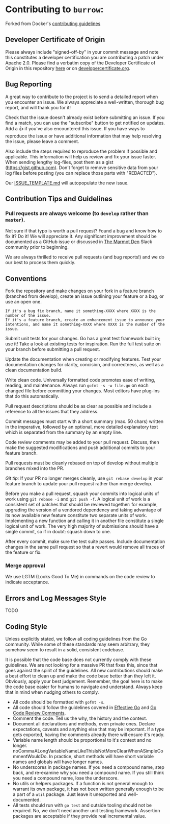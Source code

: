 # Contributing to `burrow`:
Forked from Docker's [contributing guidelines](https://github.com/docker/docker/blob/master/CONTRIBUTING.md)

## Developer Certificate of Origin

Please always include "signed-off-by" in your commit message and note this constitutes a developer certification you are contributing a patch under Apache 2.0.  Please find a verbatim copy of the Developer Certificate of Origin in this repository [here](.github/DEVELOPER_CERTIFICATE_OF_ORIGIN.md) or on [developercertificate.org](https://developercertificate.org/).

## Bug Reporting

A great way to contribute to the project is to send a detailed report when you encounter an issue. We always appreciate a well-written, thorough bug report, and will thank you for it!

Check that the issue doesn't already exist before submitting an issue. If you find a match, you can use the "subscribe" button to get notified on updates. Add a :+1: if you've also encountered this issue. If you have ways to reproduce the issue or have additional information that may help resolving the issue, please leave a comment.

Also include the steps required to reproduce the problem if possible and applicable. This information will help us review and fix your issue faster. When sending lengthy log-files, post them as a gist (https://gist.github.com). Don't forget to remove sensitive data from your log files before posting (you can replace those parts with "REDACTED").

Our [ISSUE_TEMPLATE.md](ISSUE_TEMPLATE.md) will autopopulate the new issue.

## Contribution Tips and Guidelines

### Pull requests are always welcome (to `develop` rather than `master`).

Not sure if that typo is worth a pull request? Found a bug and know how to fix it? Do it! We will appreciate it. Any significant improvement should be documented as a GitHub issue or discussed in [The Marmot Den](https://slack.monax.io) Slack community prior to beginning.

We are always thrilled to receive pull requests (and bug reports!) and we do our best to process them quickly. 

## Conventions

Fork the repository and make changes on your fork in a feature branch (branched from develop), create an issue outlining your feature or a bug, or use an open one.

    If it's a bug fix branch, name it something-XXXX where XXXX is the number of the issue.
    If it's a feature branch, create an enhancement issue to announce your intentions, and name it something-XXXX where XXXX is the number of the issue.

Submit unit tests for your changes. Go has a great test framework built in; use it! Take a look at existing tests for inspiration. Run the full test suite on your branch before submitting a pull request.

Update the documentation when creating or modifying features. Test your documentation changes for clarity, concision, and correctness, as well as a clean documentation build. 

Write clean code. Universally formatted code promotes ease of writing, reading, and maintenance. Always run `gofmt -s -w file.go` on each changed file before committing your changes. Most editors have plug-ins that do this automatically.

Pull request descriptions should be as clear as possible and include a reference to all the issues that they address.

Commit messages must start with a short summary (max. 50 chars) written in the imperative, followed by an optional, more detailed explanatory text which is separated from the summary by an empty line.

Code review comments may be added to your pull request. Discuss, then make the suggested modifications and push additional commits to your feature branch. 

Pull requests must be cleanly rebased on top of develop without multiple branches mixed into the PR.

*Git tip:* If your PR no longer merges cleanly, use `git rebase develop` in your feature branch to update your pull request rather than merge develop.

Before you make a pull request, squash your commits into logical units of work using `git rebase -i` and `git push -f`. A logical unit of work is a consistent set of patches that should be reviewed together: for example, upgrading the version of a vendored dependency and taking advantage of its now available new feature constitute two separate units of work. Implementing a new function and calling it in another file constitute a single logical unit of work. The very high majority of submissions should have a single commit, so if in doubt: squash down to one.

After every commit, make sure the test suite passes. Include documentation changes in the same pull request so that a revert would remove all traces of the feature or fix.

### Merge approval

We use LGTM (Looks Good To Me) in commands on the code review to indicate acceptance. 

## Errors and Log Messages Style

TODO

## Coding Style

Unless explicitly stated, we follow all coding guidelines from the Go community. While some of these standards may seem arbitrary, they somehow seem to result in a solid, consistent codebase.

It is possible that the code base does not currently comply with these guidelines. We are not looking for a massive PR that fixes this, since that goes against the spirit of the guidelines. All new contributions should make a best effort to clean up and make the code base better than they left it. Obviously, apply your best judgement. Remember, the goal here is to make the code base easier for humans to navigate and understand. Always keep that in mind when nudging others to comply.

* All code should be formatted with `gofmt -s`.
* All code should follow the guidelines covered in [Effective Go](https://golang.org/doc/effective_go.html) and [Go Code Review Comments](https://github.com/golang/go/wiki/CodeReviewComments).
* Comment the code. Tell us the why, the history and the context.
* Document all declarations and methods, even private ones. Declare expectations, caveats and anything else that may be important. If a type gets exported, having the comments already there will ensure it's ready.
* Variable name length should be proportional to it's context and no longer. noCommaALongVariableNameLikeThisIsNotMoreClearWhenASimpleCommentWouldDo. In practice, short methods will have short variable names and globals will have longer names.
* No underscores in package names. If you need a compound name, step back, and re-examine why you need a compound name. If you still think you need a compound name, lose the underscore.
* No utils or helpers packages. If a function is not general enough to warrant its own package, it has not been written generally enough to be a part of a `util` package. Just leave it unexported and well-documented.
* All tests should run with `go test` and outside tooling should not be required. No, we don't need another unit testing framework. Assertion packages are acceptable if they provide real incremental value.
